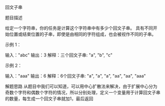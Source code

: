 回文子串

题目描述

给定一个字符串，你的任务是计算这个字符串中有多少个回文子串。
具有不同开始位置或结束位置的子串，即使是由相同的字符组成，也会被视作不同的子串。

示例 1：

输入："abc"
输出：3
解释：三个回文子串: "a", "b", "c"

示例 2：

输入："aaa"
输出：6
解释：6个回文子串: "a", "a", "a", "aa", "aa", "aaa"

解题思路
从题目中我们可以知道，可以用中心扩散法来解决，由于扩展中心分为奇数个字符和偶数个字符的情况，所以分别处理，定义一个变量用于计算回文子串的数量，每生成一个回文子串就加1，最后返回

